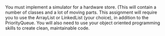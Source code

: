 You must implement a simulator for a hardware store. (This will contain a number of classes and a lot of moving parts.
This assignment will require you to use the ArrayList or LinkedList (your choice), in addition to the PriorityQueue. 
You will also need to use your object oriented programming skills to create clean, maintainable code.
